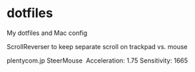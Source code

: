 # dotfiles
My dotfiles and Mac config

ScrollReverser to keep separate scroll on trackpad vs. mouse

plentycom.jp SteerMouse 
  Acceleration: 1.75
  Sensitivity: 1665
